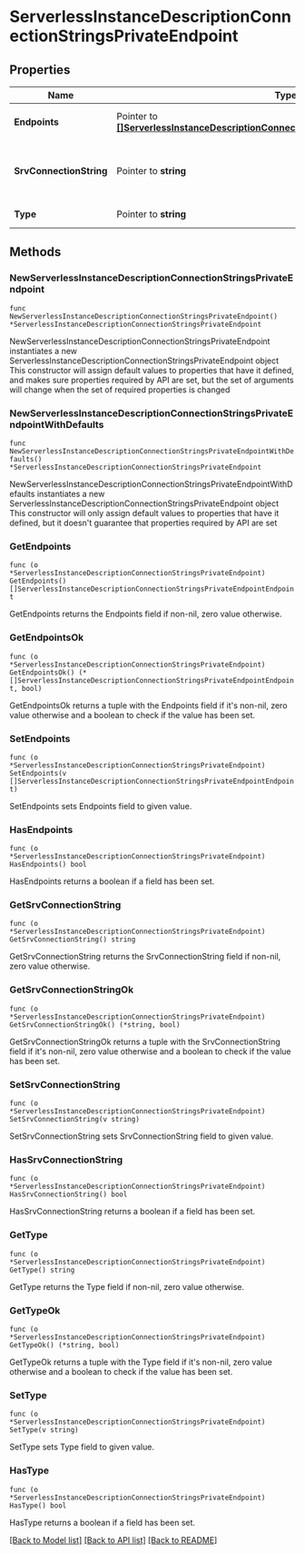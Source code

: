 # ServerlessInstanceDescriptionConnectionStringsPrivateEndpoint

## Properties

Name | Type | Description | Notes
------------ | ------------- | ------------- | -------------
**Endpoints** | Pointer to [**[]ServerlessInstanceDescriptionConnectionStringsPrivateEndpointEndpoint**](ServerlessInstanceDescriptionConnectionStringsPrivateEndpointEndpoint.md) | List that contains the private endpoints through which you connect to MongoDB Cloud when you use **connectionStrings.privateEndpoint[n].srvConnectionString**. | [optional] [readonly] 
**SrvConnectionString** | Pointer to **string** | Private endpoint-aware connection string that uses the &#x60;mongodb+srv://&#x60; protocol to connect to MongoDB Cloud through a private endpoint. The &#x60;mongodb+srv&#x60; protocol tells the driver to look up the seed list of hosts in the Domain Name System (DNS). | [optional] [readonly] 
**Type** | Pointer to **string** | MongoDB process type to which your application connects. | [optional] [readonly] 

## Methods

### NewServerlessInstanceDescriptionConnectionStringsPrivateEndpoint

`func NewServerlessInstanceDescriptionConnectionStringsPrivateEndpoint() *ServerlessInstanceDescriptionConnectionStringsPrivateEndpoint`

NewServerlessInstanceDescriptionConnectionStringsPrivateEndpoint instantiates a new ServerlessInstanceDescriptionConnectionStringsPrivateEndpoint object
This constructor will assign default values to properties that have it defined,
and makes sure properties required by API are set, but the set of arguments
will change when the set of required properties is changed

### NewServerlessInstanceDescriptionConnectionStringsPrivateEndpointWithDefaults

`func NewServerlessInstanceDescriptionConnectionStringsPrivateEndpointWithDefaults() *ServerlessInstanceDescriptionConnectionStringsPrivateEndpoint`

NewServerlessInstanceDescriptionConnectionStringsPrivateEndpointWithDefaults instantiates a new ServerlessInstanceDescriptionConnectionStringsPrivateEndpoint object
This constructor will only assign default values to properties that have it defined,
but it doesn't guarantee that properties required by API are set

### GetEndpoints

`func (o *ServerlessInstanceDescriptionConnectionStringsPrivateEndpoint) GetEndpoints() []ServerlessInstanceDescriptionConnectionStringsPrivateEndpointEndpoint`

GetEndpoints returns the Endpoints field if non-nil, zero value otherwise.

### GetEndpointsOk

`func (o *ServerlessInstanceDescriptionConnectionStringsPrivateEndpoint) GetEndpointsOk() (*[]ServerlessInstanceDescriptionConnectionStringsPrivateEndpointEndpoint, bool)`

GetEndpointsOk returns a tuple with the Endpoints field if it's non-nil, zero value otherwise
and a boolean to check if the value has been set.

### SetEndpoints

`func (o *ServerlessInstanceDescriptionConnectionStringsPrivateEndpoint) SetEndpoints(v []ServerlessInstanceDescriptionConnectionStringsPrivateEndpointEndpoint)`

SetEndpoints sets Endpoints field to given value.

### HasEndpoints

`func (o *ServerlessInstanceDescriptionConnectionStringsPrivateEndpoint) HasEndpoints() bool`

HasEndpoints returns a boolean if a field has been set.

### GetSrvConnectionString

`func (o *ServerlessInstanceDescriptionConnectionStringsPrivateEndpoint) GetSrvConnectionString() string`

GetSrvConnectionString returns the SrvConnectionString field if non-nil, zero value otherwise.

### GetSrvConnectionStringOk

`func (o *ServerlessInstanceDescriptionConnectionStringsPrivateEndpoint) GetSrvConnectionStringOk() (*string, bool)`

GetSrvConnectionStringOk returns a tuple with the SrvConnectionString field if it's non-nil, zero value otherwise
and a boolean to check if the value has been set.

### SetSrvConnectionString

`func (o *ServerlessInstanceDescriptionConnectionStringsPrivateEndpoint) SetSrvConnectionString(v string)`

SetSrvConnectionString sets SrvConnectionString field to given value.

### HasSrvConnectionString

`func (o *ServerlessInstanceDescriptionConnectionStringsPrivateEndpoint) HasSrvConnectionString() bool`

HasSrvConnectionString returns a boolean if a field has been set.

### GetType

`func (o *ServerlessInstanceDescriptionConnectionStringsPrivateEndpoint) GetType() string`

GetType returns the Type field if non-nil, zero value otherwise.

### GetTypeOk

`func (o *ServerlessInstanceDescriptionConnectionStringsPrivateEndpoint) GetTypeOk() (*string, bool)`

GetTypeOk returns a tuple with the Type field if it's non-nil, zero value otherwise
and a boolean to check if the value has been set.

### SetType

`func (o *ServerlessInstanceDescriptionConnectionStringsPrivateEndpoint) SetType(v string)`

SetType sets Type field to given value.

### HasType

`func (o *ServerlessInstanceDescriptionConnectionStringsPrivateEndpoint) HasType() bool`

HasType returns a boolean if a field has been set.


[[Back to Model list]](../README.md#documentation-for-models) [[Back to API list]](../README.md#documentation-for-api-endpoints) [[Back to README]](../README.md)


